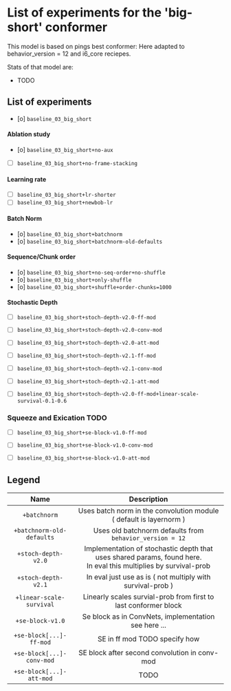 # List of experiments for the 'big-short' conformer

This model is based on pings best conformer: Here adapted to behavior_version = 12 and i6_core reciepes.

Stats of that model are:

- TODO


## List of experiments

- [o] `baseline_03_big_short`

#### Ablation study


- [o] `baseline_03_big_short+no-aux`
- [ ] `baseline_03_big_short+no-frame-stacking`

#### Learning rate

- [ ] `baseline_03_big_short+lr-shorter`
- [ ] `baseline_03_big_short+newbob-lr`

#### Batch Norm 

- [o] `baseline_03_big_short+batchnorm`
- [o] `baseline_03_big_short+batchnorm-old-defaults`

#### Sequence/Chunk order


- [o] `baseline_03_big_short+no-seq-order+no-shuffle`
- [o] `baseline_03_big_short+only-shuffle`
- [o] `baseline_03_big_short+shuffle+order-chunks=1000`


#### Stochastic Depth 


- [ ] `baseline_03_big_short+stoch-depth-v2.0-ff-mod`
- [ ] `baseline_03_big_short+stoch-depth-v2.0-conv-mod`
- [ ] `baseline_03_big_short+stoch-depth-v2.0-att-mod`

- [ ] `baseline_03_big_short+stoch-depth-v2.1-ff-mod`
- [ ] `baseline_03_big_short+stoch-depth-v2.1-conv-mod`
- [ ] `baseline_03_big_short+stoch-depth-v2.1-att-mod`

- [ ] `baseline_03_big_short+stoch-depth-v2.0-ff-mod+linear-scale-survival-0.1-0.6`


### Squeeze and Exication TODO

- [ ] `baseline_03_big_short+se-block-v1.0-ff-mod` 
- [ ] `baseline_03_big_short+se-block-v1.0-conv-mod` 
- [ ] `baseline_03_big_short+se-block-v1.0-att-mod` 


## Legend

| Name | Description |
| :----: | :---: |
| `+batchnorm` | Uses batch norm in the convolution module ( default is layernorm ) |
| `+batchnorm-old-defaults` | Uses old batchnorm defaults from `behavior_version = 12` |
| `+stoch-depth-v2.0` | Implementation of stochastic depth that uses shared params, found here. <br/> In eval this multiplies by survival-prob |
| `+stoch-depth-v2.1` | In eval just use as is ( not multiply with survival-prob ) |
| `+linear-scale-survival` | Linearly scales survial-prob from first to last conformer block |
| `+se-block-v1.0` | Se block as in ConvNets, implementation see here ... |
| `+se-block[...]-ff-mod` | SE in ff mod TODO specify how |
| `+se-block[...]-conv-mod` | SE block after second convolution in conv-mod |
| `+se-block[...]-att-mod` | TODO |
